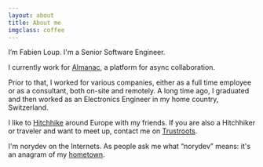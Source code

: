 ```yaml
---
layout: about
title: About me
imgclass: coffee
---
```


<p class="lead" markdown="1">I’m Fabien Loup. I'm a Senior Software Engineer.</p>

I currently work for [Almanac](https://almanac.io), a platform for async collaboration.

Prior to that, I worked for various companies, either as a full time employee or as a consultant, both on-site and remotely. A long time ago, I graduated and then worked as an Electronics Engineer in my home country, Switzerland.

I like to [Hitchhike](https://www.somewherexpress.com) around Europe with my friends. If you are also a Hitchhiker or traveler and want to meet up, contact me on [Trustroots](https://www.trustroots.org/profile/redfox).

I'm norydev on the Internets. As people ask me what “norydev” means: it's an anagram of my [hometown](https://en.wikipedia.org/wiki/Yverdon-les-Bains).

